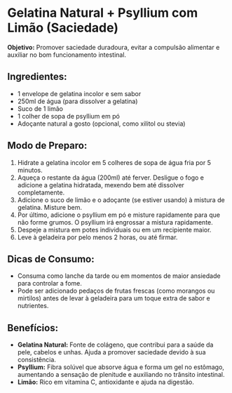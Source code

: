 # Gelatina Natural + Psyllium com Limão (Saciedade)

**Objetivo:** Promover saciedade duradoura, evitar a compulsão alimentar e auxiliar no bom funcionamento intestinal.

## Ingredientes:
- 1 envelope de gelatina incolor e sem sabor
- 250ml de água (para dissolver a gelatina)
- Suco de 1 limão
- 1 colher de sopa de psyllium em pó
- Adoçante natural a gosto (opcional, como xilitol ou stevia)

## Modo de Preparo:
1. Hidrate a gelatina incolor em 5 colheres de sopa de água fria por 5 minutos.
2. Aqueça o restante da água (200ml) até ferver. Desligue o fogo e adicione a gelatina hidratada, mexendo bem até dissolver completamente.
3. Adicione o suco de limão e o adoçante (se estiver usando) à mistura de gelatina. Misture bem.
4. Por último, adicione o psyllium em pó e misture rapidamente para que não forme grumos. O psyllium irá engrossar a mistura rapidamente.
5. Despeje a mistura em potes individuais ou em um recipiente maior.
6. Leve à geladeira por pelo menos 2 horas, ou até firmar.

## Dicas de Consumo:
- Consuma como lanche da tarde ou em momentos de maior ansiedade para controlar a fome.
- Pode ser adicionado pedaços de frutas frescas (como morangos ou mirtilos) antes de levar à geladeira para um toque extra de sabor e nutrientes.

## Benefícios:
- **Gelatina Natural:** Fonte de colágeno, que contribui para a saúde da pele, cabelos e unhas. Ajuda a promover saciedade devido à sua consistência.
- **Psyllium:** Fibra solúvel que absorve água e forma um gel no estômago, aumentando a sensação de plenitude e auxiliando no trânsito intestinal.
- **Limão:** Rico em vitamina C, antioxidante e ajuda na digestão.

